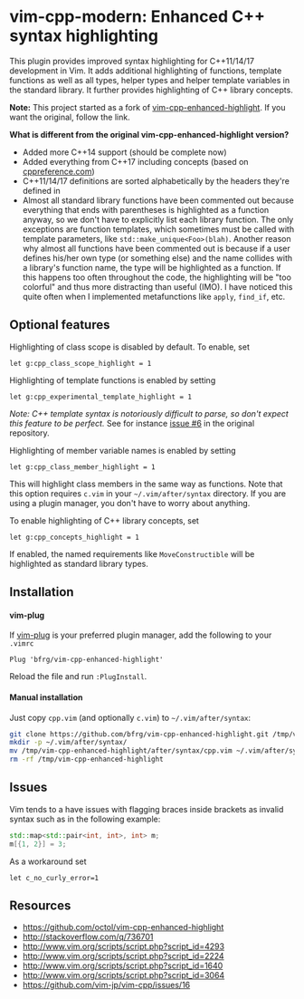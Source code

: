 # vim-cpp-modern: Enhanced C++ syntax highlighting

This plugin provides improved syntax highlighting for C++11/14/17 development in
Vim. It adds additional highlighting of functions, template functions as well as
all types, helper types and helper template variables in the standard library.
It further provides highlighting of C++ library concepts.

**Note:** This project started as a fork of
[vim-cpp-enhanced-highlight](https://github.com/octol/vim-cpp-enhanced-highlight).
If you want the original, follow the link.

**What is different from the original vim-cpp-enhanced-highlight version?**
- Added more C++14 support (should be complete now)
- Added everything from C++17 including concepts (based on
  [cppreference.com](http://en.cppreference.com))
- C++11/14/17 definitions are sorted alphabetically by the headers they're
  defined in
- Almost all standard library functions have been commented out because
  everything that ends with parentheses is highlighted as a function anyway,
  so we don't have to explicitly list each library function. The only exceptions
  are function templates, which sometimes must be called with template
  parameters, like `std::make_unique<Foo>(blah)`. Another reason why almost all
  functions have been commented out is because if a user defines his/her own
  type (or something else) and the name collides with a library's function name,
  the type will be highlighted as a function. If this happens too often
  throughout the code, the highlighting will be "too colorful" and thus more
  distracting than useful (IMO). I have noticed this quite often when I
  implemented metafunctions like `apply`, `find_if`, etc.


## Optional features

Highlighting of class scope is disabled by default. To enable, set
```vim
let g:cpp_class_scope_highlight = 1
```

Highlighting of template functions is enabled by setting
```vim
let g:cpp_experimental_template_highlight = 1
```

_Note: C++ template syntax is notoriously difficult to parse, so don't expect
this feature to be perfect._ See for instance
[issue #6](https://github.com/octol/vim-cpp-enhanced-highlight/issues/6) in the
original repository.

Highlighting of member variable names is enabled by setting
```vim
let g:cpp_class_member_highlight = 1
```
This will highlight class members in the same way as functions. Note that this
option requires `c.vim` in your `~/.vim/after/syntax` directory. If you are
using a plugin manager, you don't have to worry about anything.


To enable highlighting of C++ library concepts, set
```vim
let g:cpp_concepts_highlight = 1
```
If enabled, the named requirements like `MoveConstructible` will be highlighted
as standard library types.


## Installation

#### vim-plug

If [vim-plug](https://github.com/junegunn/vim-plug) is your preferred plugin
manager, add the following to your `.vimrc`
```vim
Plug 'bfrg/vim-cpp-enhanced-highlight'
```
Reload the file and run `:PlugInstall`.

#### Manual installation

Just copy `cpp.vim` (and optionally `c.vim`) to `~/.vim/after/syntax`:
```sh
git clone https://github.com/bfrg/vim-cpp-enhanced-highlight.git /tmp/vim-cpp-enhanced-highlight
mkdir -p ~/.vim/after/syntax/
mv /tmp/vim-cpp-enhanced-highlight/after/syntax/cpp.vim ~/.vim/after/syntax/cpp.vim
rm -rf /tmp/vim-cpp-enhanced-highlight
```


## Issues

Vim tends to a have issues with flagging braces inside brackets as invalid
syntax such as in the following example:
```cpp
std::map<std::pair<int, int>, int> m;
m[{1, 2}] = 3;
```

As a workaround set
```vim
let c_no_curly_error=1
```


## Resources

- https://github.com/octol/vim-cpp-enhanced-highlight
- http://stackoverflow.com/q/736701
- http://www.vim.org/scripts/script.php?script_id=4293
- http://www.vim.org/scripts/script.php?script_id=2224
- http://www.vim.org/scripts/script.php?script_id=1640
- http://www.vim.org/scripts/script.php?script_id=3064
- https://github.com/vim-jp/vim-cpp/issues/16

